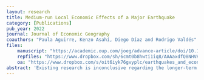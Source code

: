 ```yaml
---
layout: research
title: Medium-run Local Economic Effects of a Major Earthquake
category: [Publications]
pub_year: 2022
journal: Journal of Economic Geography
coauthors: "Paula Aguirre, Kenzo Asahí, Diego Díaz and Rodrigo Valdés"
files:
    manuscript: "https://academic.oup.com/joeg/advance-article/doi/10.1093/jeg/lbac010/6588146"
    repfiles: "https://www.dropbox.com/sh/6cmt0b8hwti1iq8/AAAaxdfQ8NHVKdY4BTsKIRNRa?dl=0"
    oa: "https://www.dropbox.com/s/oit6iyk76gvyplc/earthquakes_and_economics_oa.pdf?dl=0"
abstract: 'Existing research is inconclusive regarding the longer-term economic effects of earthquakes. We examine the medium-run impacts of the 2010 earthquake in Chile, the sixth largest ever recorded, using value-added tax collection as a proxy for economic activity at the municipal level and a measure of local ground-shaking intensity. We find that the affected municipalities suffered a relevant and persistent drop in their economic activity of about ten percent, eight to nine years after the event. We discuss the plausibility of the assumption of conditional parallel trends and show that the overall results are robust to using alternative estimation methods.'
---
```

